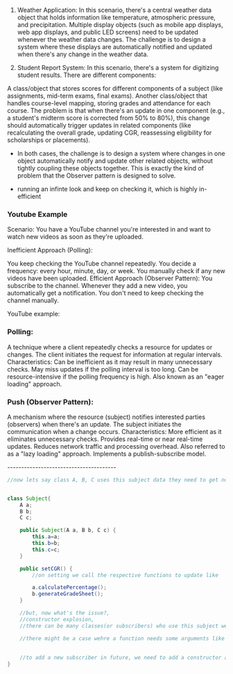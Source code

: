 

1. Weather Application: In this scenario, there's a central weather data object that holds information like temperature, atmospheric pressure, and precipitation. Multiple display objects (such as mobile app displays, web app displays, and public LED screens) need to be updated whenever the weather data changes. The challenge is to design a system where these displays are automatically notified and updated when there's any change in the weather data.

2. Student Report System: In this scenario, there's a system for digitizing student results. There are different components:

A class/object that stores scores for different components of a subject (like assignments, mid-term exams, final exams).
Another class/object that handles course-level mapping, storing grades and attendance for each course.
The problem is that when there's an update in one component (e.g., a student's midterm score is corrected from 50% to 80%), this change should automatically trigger updates in related components (like recalculating the overall grade, updating CGR, reassessing eligibility for scholarships or placements).

- In both cases, the challenge is to design a system where changes in one object automatically notify and update other related objects, without tightly coupling these objects together. This is exactly the kind of problem that the Observer pattern is designed to solve.


- running an infinte look and keep on checking it, which is highly in-efficient

### Youtube Example
Scenario: You have a YouTube channel you're interested in and want to watch new videos as soon as they're uploaded.

Inefficient Approach (Polling):

You keep checking the YouTube channel repeatedly.
You decide a frequency: every hour, minute, day, or week.
You manually check if any new videos have been uploaded.
Efficient Approach (Observer Pattern):
You subscribe to the channel.
Whenever they add a new video, you automatically get a notification.
You don't need to keep checking the channel manually.




YouTube example:

### Polling:

A technique where a client repeatedly checks a resource for updates or changes.
The client initiates the request for information at regular intervals.
Characteristics:
Can be inefficient as it may result in many unnecessary checks.
May miss updates if the polling interval is too long.
Can be resource-intensive if the polling frequency is high.
Also known as an "eager loading" approach.

### Push (Observer Pattern):

A mechanism where the resource (subject) notifies interested parties (observers) when there's an update.
The subject initiates the communication when a change occurs.
Characteristics:
More efficient as it eliminates unnecessary checks.
Provides real-time or near real-time updates.
Reduces network traffic and processing overhead.
Also referred to as a "lazy loading" approach.
Implements a publish-subscribe model.

--------------------------------------- <br>
```java
//now lets say class A, B, C uses this subject data they need to get notified whenever theres a change, so we pass them in the constructor


class Subject{
    A a;
    B b;
    C c;

    public Subject(A a, B b, C c) {
        this.a=a;
        this.b=b;
        this.c=c;
    }

    public setCGR() {
        //on setting we call the respective functions to update like

        a.calculatePercentage();
        b.generateGradeSheet();
    }

    //but, now what's the issue?, 
    //constructor explosion, 
    //there can be many classes(or subscribers) who use this subject we cannot write that many constructors

    //there might be a case wehre a function needs some arguments like a.calculateCGR(might need arguments)
    
    
    //to add a new subscriber in future, we need to add a constructor and then modify all the setters
}


```